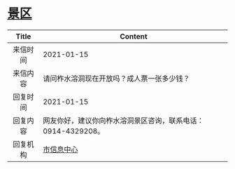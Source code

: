 # <a href="http://www.shangluo.gov.cn/zmhd/ldxxxx.jsp?urltype=leadermail.LeaderMailContentUrl&wbtreeid=1112&leadermailid=6817">景区</a>
| Title |                        Content                         |
|:-----:|--------------------------------------------------------|
| 来信时间  | 2021-01-15                                             |
| 来信内容  | 请问柞水溶洞现在开放吗？成人票一张多少钱？                                  |
| 回复时间  | 2021-01-15                                             |
| 回复内容  | 网友你好，建议你向柞水溶洞景区咨询，联系电话：0914-4329208。                   |
| 回复机构  | <a href="../../categories/agencies/市信息中心.md">市信息中心</a> |